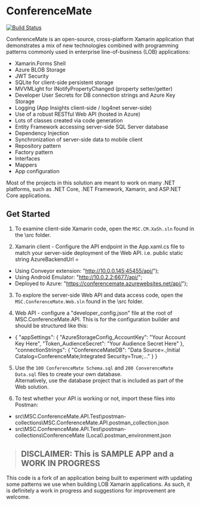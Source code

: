 ConferenceMate
===============

[![Build Status](https://msctek.visualstudio.com/ConferenceMate/_apis/build/status/ConferenceMate?branchName=master)](https://msctek.visualstudio.com/ConferenceMate/_build/latest?definitionId=1&branchName=master)

ConferenceMate is an open-source, cross-platform Xamarin application that demonstrates a mix of new technologies combined with programming patterns commonly used in enterprise line-of-business (LOB) applications:

- Xamarin.Forms Shell
- Azure BLOB Storage
- JWT Security
- SQLite for client-side persistent storage
- MVVMLight for INotifyPropertyChanged (property setter/getter)
- Developer User Secrets for DB connection strings and Azure Key Storage
- Logging (App Insights client-side / log4net server-side)
- Use of a robust RESTful Web API (hosted in Azure)
- Lots of classes created via code generation
- Entity Framework accessing server-side SQL Server database
- Dependency Injection
- Synchronization of server-side data to mobile client
- Repository pattern
- Factory pattern
- Interfaces
- Mappers
- App configuration

Most of the projects in this solution are meant to work on many .NET platforms, such as .NET Core, .NET Framework, Xamarin, and ASP.NET Core applications.

## Get Started

1. To examine client-side Xamarin code, open the `MSC.CM.XaSh.sln` found in the \src folder.

2. Xamarin client - Configure the API endpoint in the App.xaml.cs file to match your server-side deployment of the Web API. i.e. public static string AzureBackendUrl = 

- Using Conveyor extension: "http://10.0.0.145:45455/api/");
- Using Android Emulator: "http://10.0.2.2:6677/api/";
- Deployed to Azure: "https://conferencemate.azurewebsites.net/api/");

3. To explore the server-side Web API and data access code, open the `MSC.ConferenceMate.Web.sln` found in the \src folder.

4. Web API - configure a "developer_config.json" file at the root of MSC.ConferenceMate.API.  This is for the configuration builder and should be structured like this:

- {
	"appSettings": {
		"AzureStorageConfig_AccountKey": "Your Account Key Here",
		"Token_AudienceSecret": "Your Audience Secret Here"
	},
	"connectionStrings": {
		"ConferenceMateDB": "Data Source=.;Initial Catalog=ConferenceMate;Integrated Security=True;..."
	}
}

5. Use the `100 ConferenceMate Schema.sql` and `200 ConverenceMate Data.sql` files to create your own database.  
Alternatively, use the database project that is included as part of the Web solution.

6. To test whether your API is working or not, import these files into Postman:
- src\MSC.ConferenceMate.API.Test\postman-collections\MSC.ConferenceMate.API.postman_collection.json
- src\MSC.ConferenceMate.API.Test\postman-collections\ConferenceMate (Local).postman_environment.json
 

> ## DISCLAIMER: This is SAMPLE APP and a WORK IN PROGRESS

This code is a fork of an application being built to experiment with updating some patterns we use 
when building LOB Xamarin applications.  As such, it is definitely a work in progress and 
suggestions for improvement are welcome.

